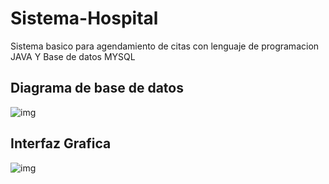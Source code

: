 # Sistema-Hospital
Sistema basico para agendamiento de citas con lenguaje de programacion JAVA Y Base de datos MYSQL


## Diagrama de base de datos

![img](https://i.imgur.com/hLD5sXE.png)


## Interfaz Grafica

![img](https://i.imgur.com/EDziPaA.png)
